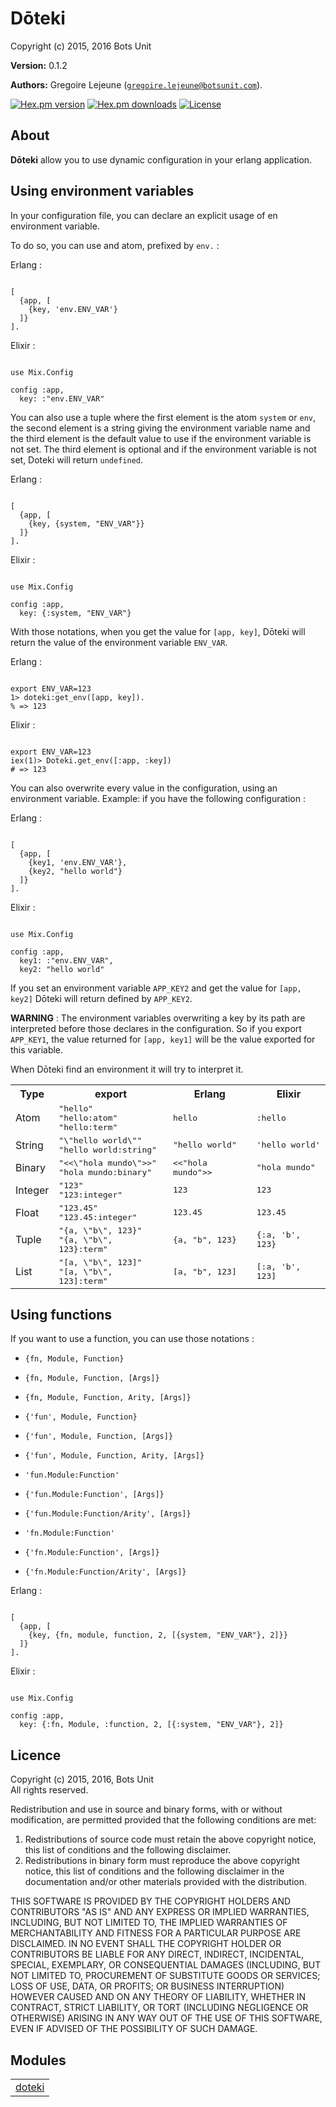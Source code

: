 

# Dōteki #

Copyright (c) 2015, 2016 Bots Unit

__Version:__ 0.1.2

__Authors:__ Gregoire Lejeune ([`gregoire.lejeune@botsunit.com`](mailto:gregoire.lejeune@botsunit.com)).

[![Hex.pm version](https://img.shields.io/hexpm/v/doteki.svg?style=flat-square)](https://hex.pm/packages/doteki)
[![Hex.pm downloads](https://img.shields.io/hexpm/dt/doteki.svg?style=flat-square)](https://hex.pm/packages/doteki)
[![License](https://img.shields.io/hexpm/l/doteki.svg?style=flat-square)](https://hex.pm/packages/doteki)


## About ##

__Dōteki__ allow you to use dynamic configuration in your erlang application.


## Using environment variables ##

In your configuration file, you can declare an explicit usage of en environment variable.

To do so, you can use and atom, prefixed by `env.` :

Erlang :

```

[
  {app, [
    {key, 'env.ENV_VAR'}
  ]}
].

```
Elixir :

```

use Mix.Config

config :app,
  key: :"env.ENV_VAR"

```

You can also use a tuple where the first element is the atom `system` or `env`,
the second element is a string giving the environment variable name and the third element is
the default value to use if the environment variable is not set. The third element is optional
and if the environment variable is not set, Doteki will return `undefined`.

Erlang :

```

[
  {app, [
    {key, {system, "ENV_VAR"}}
  ]}
].

```
Elixir :

```

use Mix.Config

config :app,
  key: {:system, "ENV_VAR"}

```

With those notations, when you get the value for `[app, key]`, Dōteki will return the value of the environment variable `ENV_VAR`.

Erlang :

```

export ENV_VAR=123
1> doteki:get_env([app, key]).
% => 123

```
Elixir :

```

export ENV_VAR=123
iex(1)> Doteki.get_env([:app, :key])
# => 123

```

You can also overwrite every value in the configuration, using an environment variable. Example: if you have the following configuration :

Erlang :

```

[
  {app, [
    {key1, 'env.ENV_VAR'},
    {key2, "hello world"}
  ]}
].

```
Elixir :

```

use Mix.Config

config :app,
  key1: :"env.ENV_VAR",
  key2: "hello world"

```

If you set an environment variable `APP_KEY2` and get the value for `[app, key2]` Dōteki will return defined by `APP_KEY2`.

__WARNING__ : The environment variables overwriting a key by its path are interpreted before those declares in the configuration. So if you export `APP_KEY1`, the value returned for `[app, key1]` will be the value exported for this variable.

When Dōteki find an environment it will try to interpret it.


<table width="100%" border="0">
<tr><th>Type</th><th>export</th><th>Erlang</th><th>Elixir</th></tr>
<tr><td>Atom</td><td><tt>"hello"</tt><br /><tt>"hello:atom"</tt><br /><tt>"hello:term"</tt></td><td><tt>hello</tt></td><td><tt>:hello</tt></td></tr>
<tr><td>String</td><td><tt>"\"hello world\""</tt><br /><tt>"hello world:string"</tt></td><td><tt>"hello world"</tt></td><td><tt>'hello world'</tt></td></tr>
<tr><td>Binary</td><td><tt>"<<\"hola mundo\">>"</tt><br /><tt>"hola mundo:binary"</tt></td><td><tt><<"hola mundo">></tt></td><td><tt>"hola mundo"</tt></td></tr>
<tr><td>Integer</td><td><tt>"123"</tt><br /><tt>"123:integer"</tt></td><td><tt>123</tt></td><td><tt>123</tt></td></tr>
<tr><td>Float</td><td><tt>"123.45"</tt><br /><tt>"123.45:integer"</tt></td><td><tt>123.45</tt></td><td><tt>123.45</tt></td></tr>
<tr><td>Tuple</td><td><tt>"{a, \"b\", 123}"</tt><br /><tt>"{a, \"b\", 123}:term"</tt></td><td><tt>{a, "b", 123}</tt></td><td><tt>{:a, 'b', 123}</tt></td></tr>
<tr><td>List</td><td><tt>"[a, \"b\", 123]"</tt><br /><tt>"[a, \"b\", 123]:term"</tt></td><td><tt>[a, "b", 123]</tt></td><td><tt>[:a, 'b', 123]</tt></td></tr>
</table>



## Using functions ##

If you want to use a function, you can use those notations :

* `{fn, Module, Function}`

* `{fn, Module, Function, [Args]}`

* `{fn, Module, Function, Arity, [Args]}`

* `{'fun', Module, Function}`

* `{'fun', Module, Function, [Args]}`

* `{'fun', Module, Function, Arity, [Args]}`

* `'fun.Module:Function'`

* `{'fun.Module:Function', [Args]}`

* `{'fun.Module:Function/Arity', [Args]}`

* `'fn.Module:Function'`

* `{'fn.Module:Function', [Args]}`

* `{'fn.Module:Function/Arity', [Args]}`

Erlang :

```

[
  {app, [
    {key, {fn, module, function, 2, [{system, "ENV_VAR"}, 2]}}
  ]}
].

```
Elixir :

```

use Mix.Config

config :app,
  key: {:fn, Module, :function, 2, [{:system, "ENV_VAR"}, 2]}

```


## Licence ##

Copyright (c) 2015, 2016, Bots Unit<br />
All rights reserved.

Redistribution and use in source and binary forms, with or without modification, are permitted provided that the following conditions are met:

1. Redistributions of source code must retain the above copyright notice, this list of conditions and the following disclaimer.
1. Redistributions in binary form must reproduce the above copyright notice, this list of conditions and the following disclaimer in the documentation and/or other materials provided with the distribution.


THIS SOFTWARE IS PROVIDED BY THE COPYRIGHT HOLDERS AND CONTRIBUTORS "AS IS" AND ANY EXPRESS OR IMPLIED WARRANTIES, INCLUDING, BUT NOT LIMITED TO, THE IMPLIED WARRANTIES OF MERCHANTABILITY AND FITNESS FOR A PARTICULAR PURPOSE ARE DISCLAIMED. IN NO EVENT SHALL THE COPYRIGHT HOLDER OR CONTRIBUTORS BE LIABLE FOR ANY DIRECT, INDIRECT, INCIDENTAL, SPECIAL, EXEMPLARY, OR CONSEQUENTIAL DAMAGES (INCLUDING, BUT NOT LIMITED TO, PROCUREMENT OF SUBSTITUTE GOODS OR SERVICES; LOSS OF USE, DATA, OR PROFITS; OR BUSINESS INTERRUPTION) HOWEVER CAUSED AND ON ANY THEORY OF LIABILITY, WHETHER IN CONTRACT, STRICT LIABILITY, OR TORT (INCLUDING NEGLIGENCE OR OTHERWISE) ARISING IN ANY WAY OUT OF THE USE OF THIS SOFTWARE, EVEN IF ADVISED OF THE POSSIBILITY OF SUCH DAMAGE.


## Modules ##


<table width="100%" border="0" summary="list of modules">
<tr><td><a href="doteki.md" class="module">doteki</a></td></tr></table>

